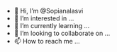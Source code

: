 - 👋 Hi, I’m @Sopianalasvi
- 👀 I’m interested in ...
- 🌱 I’m currently learning ...
- 💞️ I’m looking to collaborate on ...
- 📫 How to reach me ...

<!---
Sopianalasvi/Sopianalasvi is a ✨ special ✨ repository because its `README.md` (this file) appears on your GitHub profile.
You can click the Preview link to take a look at your changes.
--->
